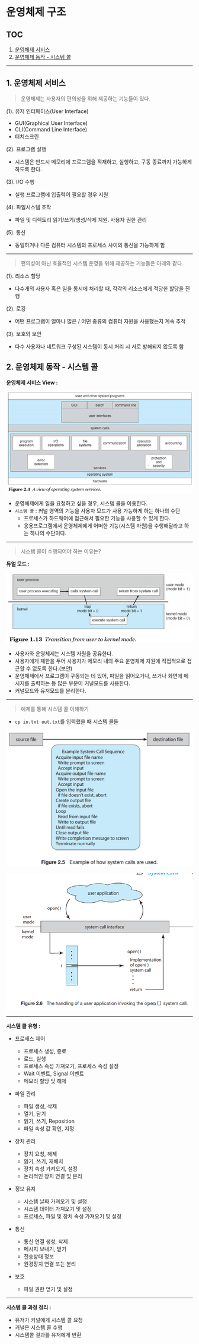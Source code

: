 # 운영체제 구조

## TOC

1. [운영체제 서비스](#1-운영체제-서비스)
2. [운영체제 동작 - 시스템 콜](#2-운영체제-동작---시스템-콜)

---

## 1. 운영체제 서비스

> 운영체제는 사용자의 편의성을 위해 제공하는 기능들이 있다.

(1). 유저 인터페이스(User Interface)

- GUI(Graphical User Interface)
- CLI(Command Line Interface)
- 터치스크린

(2). 프로그램 실행

- 시스템은 반드시 메모리에 프로그램을 적재하고, 실행하고, 구동 종료까지 가능하게 하도록 한다.

(3). I/O 수행

- 실행 프로그램에 입출력이 필요할 경우 지원

(4). 파일시스템 조작

- 파일 및 디렉토리 읽기/쓰기/생성/삭제 지원. 사용자 권한 관리

(5). 통신

- 동일하거나 다른 컴퓨터 시스템의 프로세스 사이의 통신을 가능하게 함

---

> 편의성이 아닌 효율적인 시스템 운영을 위해 제공하는 기능들은 아래와 같다.

(1). 리소스 할당

- 다수개의 사용자 혹은 일을 동시에 처리할 때, 각각의 리소스에게 적당한 할당을 진행

(2). 로깅

- 어떤 프로그램이 얼마나 많은 / 어떤 종류의 컴퓨터 자원을 사용했는지 계속 추적

(3). 보호와 보안

- 다수 사용자나 네트워크 구성된 시스템이 동시 처리 시 서로 방해되지 않도록 함

## 2. 운영체제 동작 - 시스템 콜

**운영체제 서비스 View :**

<p align ="center">
    <img src="./resource/osService_overview.png">
</p>

- 운영체제에게 일을 요청하고 싶을 경우, 시스템 콜을 이용한다.
- `시스템 콜` : 커널 영역의 기능을 사용자 모드가 사용 가능하게 하는 하나의 수단
  - 프로세스가 하드웨어에 접근해서 필요한 기능을 사용할 수 있게 한다.
  - 응용프로그램에서 운영체제에게 어떠한 기능(시스템 자원)을 수행해달라고 하는 하나의 수단이다.

---

> 시스템 콜이 수행되어야 하는 이유는?

**듀얼 모드 :**

<p align ="center">
    <img src="./resource/dual_mode.png">
</p>

- 사용자와 운영체제는 시스템 자원을 공유한다.
- 사용자에게 제한을 두어 사용자가 메모리 내의 주요 운영체제 자원에 직접적으로 접근할 수 없도록 한다.(보안)
- 운영체제에서 프로그램이 구동되는 데 있어, 파일을 읽어오거나, 쓰거나 화면에 메시지를 출력하는 등 많은 부분이 커널모드를 사용한다.
- 커널모드와 유저모드를 분리한다.

---

> 예제를 통해 시스템 콜 이해하기

- `cp in.txt out.txt`를 입력했을 때 시스템 콜들

<p align ="center">
    <img src="./resource/systemCall.png">
</p>

<p align ="center">
    <img src="./resource/systemCall2.png">
</p>

---

**시스템 콜 유형 :**

- 프로세스 제어

  - 프로세스 생성, 종료
  - 로드, 실행
  - 프로세스 속성 가져오기, 프로세스 속성 설정
  - Wait 이벤트, Signal 이벤트
  - 메모리 할당 및 해제

- 파일 관리

  - 파일 생성, 삭제
  - 열기, 닫기
  - 읽기, 쓰기, Reposition
  - 파일 속성 값 확인, 지정

- 장치 관리

  - 장치 요청, 해제
  - 읽기, 쓰기, 재배치
  - 장치 속성 가져오기, 설정
  - 논리적인 장치 연결 및 분리

- 정보 유지

  - 시스템 날짜 가져오기 및 설정
  - 시스템 데이터 가져오기 및 설정
  - 프로세스, 파일 및 장치 속성 가져오기 및 설정

- 통신
  - 통신 연결 생성, 삭제
  - 메시지 보내기, 받기
  - 전송상태 정보
  - 원경장치 연결 또는 분리
- 보호
  - 파일 권한 얻기 및 설정

---

**시스템 콜 과정 정리 :**

- 유저가 커널에게 시스템 콜 요청
- 커널은 시스템 콜 수행
- 시스템콜 결과를 유저에게 반환
